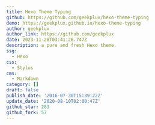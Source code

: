 ```yaml
---
title: Hexo Theme Typing
github: https://github.com/geekplux/hexo-theme-typing
demo: https://geekplux.github.io/hexo-theme-typing
author: geekplux
author_link: https://github.com/geekplux
date: 2023-11-28T03:41:26.747Z
description: a pure and fresh Hexo theme.
ssg:
  - Hexo
css:
  - Stylus
cms:
  - Markdown
category: []
draft: false
publish_date: '2016-07-30T15:39:22Z'
update_date: '2020-08-10T02:00:47Z'
github_star: 283
github_fork: 57
---
```

